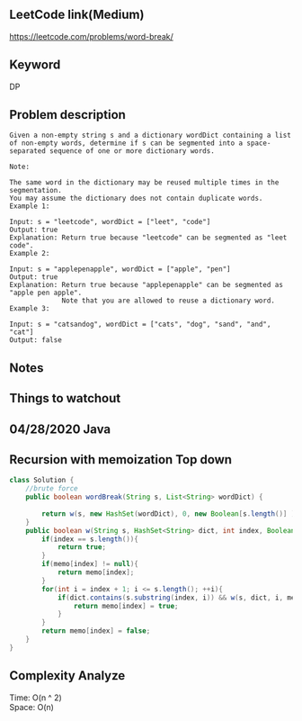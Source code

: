 ## LeetCode link(Medium)
https://leetcode.com/problems/word-break/

## Keyword
DP

## Problem description
```
Given a non-empty string s and a dictionary wordDict containing a list of non-empty words, determine if s can be segmented into a space-separated sequence of one or more dictionary words.

Note:

The same word in the dictionary may be reused multiple times in the segmentation.
You may assume the dictionary does not contain duplicate words.
Example 1:

Input: s = "leetcode", wordDict = ["leet", "code"]
Output: true
Explanation: Return true because "leetcode" can be segmented as "leet code".
Example 2:

Input: s = "applepenapple", wordDict = ["apple", "pen"]
Output: true
Explanation: Return true because "applepenapple" can be segmented as "apple pen apple".
             Note that you are allowed to reuse a dictionary word.
Example 3:

Input: s = "catsandog", wordDict = ["cats", "dog", "sand", "and", "cat"]
Output: false
```



## Notes


## Things to watchout

## 04/28/2020 Java
## Recursion with memoization Top down
```java
class Solution {
    //brute force
    public boolean wordBreak(String s, List<String> wordDict) {
        
        return w(s, new HashSet(wordDict), 0, new Boolean[s.length()] );
    }
    public boolean w(String s, HashSet<String> dict, int index, Boolean[] memo){
        if(index == s.length()){
            return true;
        }
        if(memo[index] != null){
            return memo[index];
        }
        for(int i = index + 1; i <= s.length(); ++i){
            if(dict.contains(s.substring(index, i)) && w(s, dict, i, memo)){
                return memo[index] = true; 
            }
        }
        return memo[index] = false;
    }
}

```
## Complexity Analyze
Time: O(n ^ 2)       \
Space: O(n)